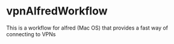 vpnAlfredWorkflow
=================

This is a workflow for alfred (Mac OS) that provides a fast way of connecting to VPNs
